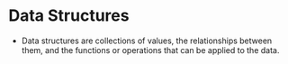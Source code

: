 # Data Structures
* Data structures are collections of values, the relationships between them, and the functions or operations that can be applied to the data.